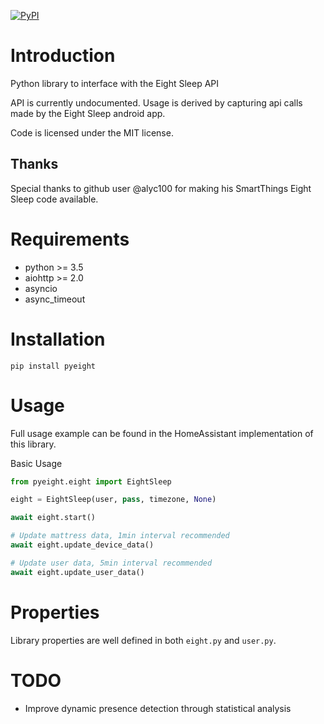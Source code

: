 [![PyPI](https://img.shields.io/pypi/v/pyEight.svg)](https://pypi.python.org/pypi/pyEight)

# Introduction
Python library to interface with the Eight Sleep API

API is currently undocumented.  Usage is derived by capturing api calls made by the Eight Sleep android app.

Code is licensed under the MIT license.

## Thanks

Special thanks to github user @alyc100 for making his SmartThings Eight Sleep code available.

# Requirements

* python >= 3.5
* aiohttp >= 2.0
* asyncio
* async_timeout

# Installation

```pip install pyeight```

# Usage

Full usage example can be found in the HomeAssistant implementation of this library.

Basic Usage
```python
from pyeight.eight import EightSleep

eight = EightSleep(user, pass, timezone, None)

await eight.start()

# Update mattress data, 1min interval recommended
await eight.update_device_data()

# Update user data, 5min interval recommended
await eight.update_user_data()

```

# Properties

Library properties are well defined in both ```eight.py``` and ```user.py```.

# TODO

* Improve dynamic presence detection through statistical analysis
